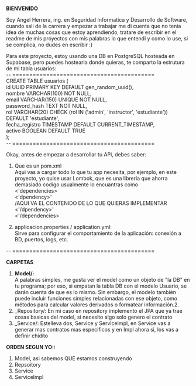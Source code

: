 __BIENVENIDO__

Soy Angel Herrera, ing. en Seguridad Informatica y Desarrollo de Software, cuando sali de la carrera y empezar a trabajar
me di cuenta que no tenia idea de muchas cosas que estoy aprendiendo, tratare de escribir en el readme de mis proyectos
con mis palabras lo que entendi y como lo use, si se complica, no dudes en escribir :)


Para este proyecto, estoy usando una DB en PostgreSQL hosteada en Supabase, pero puedes hostearla donde quieras, te comparto la estrutura de mi tabla usuarios:     
-- ==========================================  
CREATE TABLE usuarios (  
id UUID PRIMARY KEY DEFAULT gen_random_uuid(),  
nombre VARCHAR(100) NOT NULL,  
email VARCHAR(150) UNIQUE NOT NULL,  
password_hash TEXT NOT NULL,  
rol VARCHAR(20) CHECK (rol IN ('admin', 'instructor', 'estudiante')) DEFAULT 'estudiante',  
fecha_registro TIMESTAMP DEFAULT CURRENT_TIMESTAMP,  
activo BOOLEAN DEFAULT TRUE  
);  
-- ==========================================  

Okay, antes de empezar a desarrollar tu APi, debes saber:
1. Que es un pom.xml  
Aqui vas a cargar todo lo que tu app necesita, por ejemplo, en este proyecto, yo quise usar Lombok, que es una libreria que ahorra demasiado codigo
usualmente lo encuantras como   
<'dependencies>  
    <'dpendency>'  
   /AQUI VA EL CONTENIDO DE LO QUE QUIERAS IMPLEMENTAR  
    <'/dpendency>'  
<'/dependencies>


2. applicacion.properties / application.yml:    
Sirve para configurar el comportamiento de la aplicación: conexión a BD, puertos, logs, etc.  

-- ==========================================  
 
__CARPETAS__  
1. __Model/:__  
   A palabras simples, me gusta ver el model como un objeto de "la DB" en tu programa; por eso, si empatan la tabla DB con el modelo Usuario, se darán cuenta de que es lo mismo. Sin embargo, el modelo también puede incluir funciones simples relacionadas con ese objeto, como métodos para calcular valores derivados o formatear información.2.
2. _Repository/:
    En mi caso en repository implemento el JPA que ya trae cosas basicas del model, si necesito algo solo genero el contrato
3. _Service/:
   Estelleva dos, Service y ServiceImpl, en Service vas a generar mas contratos mas especificos y en Impl ahora si, los vas a definir chidito



__ORDEN SEGUN YO::__  
1. Model, asi sabemos QUE estamos construyendo
2. Repsoitory
3. Service
4. ServiceImpl
